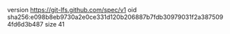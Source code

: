 version https://git-lfs.github.com/spec/v1
oid sha256:e098b8eb9730a2e0ce331d120b206887b7fdb30979031f2a3875094fd6d3b487
size 41
